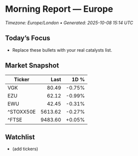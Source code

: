 # Morning Report — Europe
_Timezone: Europe/London • Generated: 2025-10-08 15:14 UTC_

## Today’s Focus
- Replace these bullets with your real catalysts list.

## Market Snapshot
| Ticker | Last | 1D % |
|---|---:|---:|
| VGK | 80.49 | -0.75% |
| EZU | 62.12 | -0.99% |
| EWU | 42.45 | -0.31% |
| ^STOXX50E | 5613.62 | -0.27% |
| ^FTSE | 9483.60 | +0.05% |

## Watchlist
- (add tickers)
